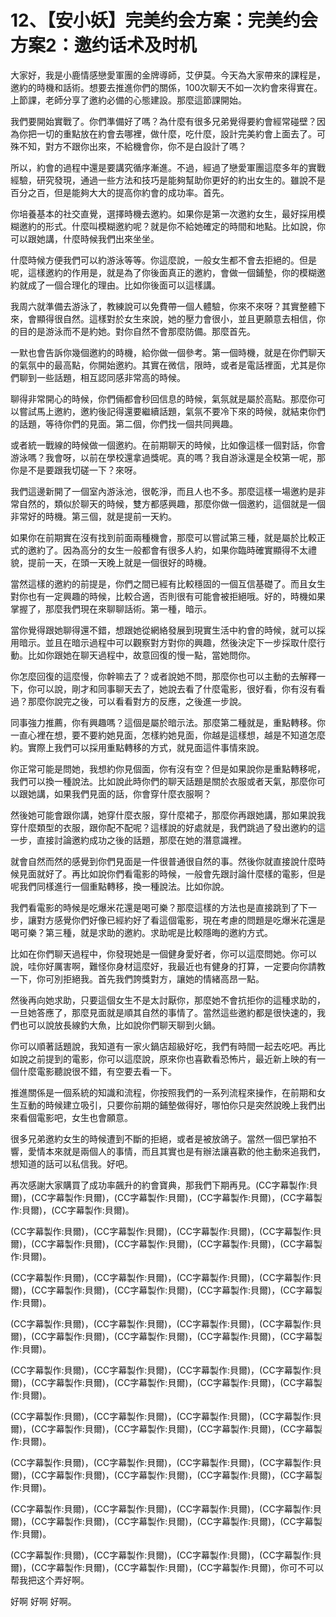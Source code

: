 # 12、【安小妖】完美约会方案：完美约会方案2：邀约话术及时机

大家好，我是小鹿情感戀愛軍團的金牌導師，艾伊莫。今天為大家帶來的課程是，邀約的時機和話術。想要去推進你們的關係，100次聊天不如一次約會來得實在。上節課，老師分享了邀約必備的心態建設。那麼這節課開始。

我們要開始實戰了。你們準備好了嗎？為什麼有很多兄弟覺得要約會經常碰壁？因為你把一切的重點放在約會去哪裡，做什麼，吃什麼，設計完美約會上面去了。可殊不知，對方不跟你出來，不給機會你，你不是白設計了嗎？

所以，約會的過程中還是要講究循序漸進。不過，經過了戀愛軍團這麼多年的實戰經驗，研究發現，通過一些方法和技巧是能夠幫助你更好的約出女生的。雖說不是百分之百，但是能夠大大的提高你約會的成功率。首先。

你培養基本的社交直覺，選擇時機去邀約。如果你是第一次邀約女生，最好採用模糊邀約的形式。什麼叫模糊邀約呢？就是你不給她確定的時間和地點。比如說，你可以跟她講，什麼時候我們出來坐坐。

什麼時候方便我們可以約游泳等等。你這麼說，一般女生都不會去拒絕的。但是呢，這樣邀約的作用是，就是為了你後面真正的邀約，會做一個鋪墊，你的模糊邀約就成了一個合理化的理由。比如你後面可以這樣講。

我周六就準備去游泳了，教練說可以免費帶一個人體驗，你來不來呀？其實整體下來，會顯得很自然。這樣對於女生來說，她的壓力會很小，並且更願意去相信，你的目的是游泳而不是約她。對你自然不會那麼防備。那麼首先。

一默也會告訴你幾個邀約的時機，給你做一個參考。第一個時機，就是在你們聊天的氣氛中的最高點，你開始邀約。其實在微信，限時，或者是電話裡面，尤其是你們聊到一些話題，相互認同感非常高的時候。

聊得非常開心的時候，你們倆都會秒回信息的時候，氣氛就是屬於高點。那麼你可以嘗試馬上邀約，邀約後記得還要繼續話題，氣氛不要冷下來的時候，就結束你們的話題，等待你們的見面。第二個，你們找一個共同興趣。

或者統一戰線的時候做一個邀約。在前期聊天的時候，比如像這樣一個對話，你會游泳嗎？我會呀，以前在學校還拿過獎呢。真的嗎？我自游泳還是全校第一呢，那你是不是要跟我切磋一下？來呀。

我們這邊新開了一個室內游泳池，很乾淨，而且人也不多。那麼這樣一場邀約是非常自然的，類似於聊天的時候，雙方都感興趣，那麼你做一個邀約，這個就是一個非常好的時機。第三個，就是提前一天約。

如果你在前期實在沒有找到前面兩種機會，那麼可以嘗試第三種，就是屬於比較正式的邀約了。因為高分的女生一般都會有很多人約，如果你臨時確實顯得不太禮貌，提前一天，在頭一天晚上就是一個很好的時機。

當然這樣的邀約的前提是，你們之間已經有比較穩固的一個互信基礎了。而且女生對你也有一定興趣的時候，比較合適，否則很有可能會被拒絕哦。好的，時機如果掌握了，那麼我們現在來聊聊話術。第一種，暗示。

當你覺得跟她聊得還不錯，想跟她從網絡發展到現實生活中約會的時候，就可以採用暗示。並且在暗示過程中可以觀察對方對你的興趣，然後決定下一步採取什麼行動。比如你跟她在聊天過程中，故意回復的慢一點，當她問你。

你怎麼回復的這麼慢，你幹嘛去了？或者說她不問，那麼你也可以主動的去解釋一下，你可以說，剛才和同事聊天去了，她說去看了什麼電影，很好看，你有沒有看過？那麼你說完之後，可以看看對方的反應，之後進一步說。

同事強力推薦，你有興趣嗎？這個是屬於暗示法。那麼第二種就是，重點轉移。你一直心裡在想，要不要約她見面，怎樣約她見面，你越是這樣想，越是不知道怎麼約。實際上我們可以採用重點轉移的方式，就見面這件事情來說。

你正常可能是問她，我想約你見個面，你有沒有空？但是如果說你是重點轉移呢，我們可以換一種說法。比如說此時你們的聊天話題是關於衣服或者天氣，那麼你可以跟她講，如果我們見面的話，你會穿什麼衣服啊？

然後她可能會跟你講，她穿什麼衣服，穿什麼裙子，那麼你再跟她講，那如果說我穿什麼類型的衣服，跟你配不配呢？這樣說的好處就是，我們跳過了發出邀約的這一步，直接討論邀約成功之後的話題，那麼在她的潛意識裡。

就會自然而然的感覺到你們見面是一件很普通很自然的事。然後你就直接說什麼時候見面就好了。再比如說你們看電影的時候，一般會先跟討論什麼樣的電影，但是呢我們同樣進行一個重點轉移，換一種說法。比如你說。

我們看電影的時候是吃爆米花還是喝可樂？那麼這樣的方法也是直接跳到了下一步，讓對方感覺你們好像已經約好了看這個電影，現在考慮的問題是吃爆米花還是喝可樂？第三種，就是求助的邀約。求助呢是比較隱晦的邀約方式。

比如在你們聊天過程中，你發現她是一個健身愛好者，你可以這麼問她。你可以說，哇你好厲害啊，難怪你身材這麼好，我最近也有健身的打算，一定要向你請教一下，你可別拒絕我。首先我們誇獎對方，讓她的情緒高昂一點。

然後再向她求助，只要這個女生不是太討厭你，那麼她不會抗拒你的這種求助的，一旦她答應了，那麼見面就是順其自然的事情了。當然這些邀約都是很快速的，我們也可以說放長線釣大魚，比如說你們聊天聊到火鍋。

你可以順著話題說，我知道有一家火鍋店超級好吃，我們有時間一起去吃吧。再比如說之前提到的電影，你可以這麼說，原來你也喜歡看恐怖片，最近新上映的有一個什麼電影聽說很不錯，有空要去看一下。

推進關係是一個系統的知識和流程，你按照我們的一系列流程來操作，在前期和女生互動的時候建立吸引，只要你前期的鋪墊做得好，哪怕你只是突然說晚上我們出來看個電影吧，女生也會願意。

很多兄弟邀約女生的時候遭到不斷的拒絕，或者是被放鴿子。當然一個巴掌拍不響，愛情本來就是兩個人的事情，而且其實也是有辦法讓喜歡的他主動來追我們，想知道的話可以私信我。好吧。

再次感謝大家購買了成功率飆升的約會寶典，那我們下期再見。(CC字幕製作:貝爾)，(CC字幕製作:貝爾)，(CC字幕製作:貝爾)，(CC字幕製作:貝爾)，(CC字幕製作:貝爾)，(CC字幕製作:貝爾)。

(CC字幕製作:貝爾)，(CC字幕製作:貝爾)，(CC字幕製作:貝爾)，(CC字幕製作:貝爾)，(CC字幕製作:貝爾)，(CC字幕製作:貝爾)，(CC字幕製作:貝爾)，(CC字幕製作:貝爾)。

(CC字幕製作:貝爾)，(CC字幕製作:貝爾)，(CC字幕製作:貝爾)，(CC字幕製作:貝爾)，(CC字幕製作:貝爾)，(CC字幕製作:貝爾)，(CC字幕製作:貝爾)，(CC字幕製作:貝爾)。

(CC字幕製作:貝爾)，(CC字幕製作:貝爾)，(CC字幕製作:貝爾)，(CC字幕製作:貝爾)，(CC字幕製作:貝爾)，(CC字幕製作:貝爾)，(CC字幕製作:貝爾)，(CC字幕製作:貝爾)。

(CC字幕製作:貝爾)，(CC字幕製作:貝爾)，(CC字幕製作:貝爾)，(CC字幕製作:貝爾)，(CC字幕製作:貝爾)，(CC字幕製作:貝爾)，(CC字幕製作:貝爾)，(CC字幕製作:貝爾)。

(CC字幕製作:貝爾)，(CC字幕製作:貝爾)，(CC字幕製作:貝爾)，(CC字幕製作:貝爾)，(CC字幕製作:貝爾)，(CC字幕製作:貝爾)，(CC字幕製作:貝爾)，(CC字幕製作:貝爾)。

(CC字幕製作:貝爾)，(CC字幕製作:貝爾)，(CC字幕製作:貝爾)，(CC字幕製作:貝爾)，(CC字幕製作:貝爾)，(CC字幕製作:貝爾)，(CC字幕製作:貝爾)，(CC字幕製作:貝爾)。

(CC字幕製作:貝爾)，(CC字幕製作:貝爾)，(CC字幕製作:貝爾)，(CC字幕製作:貝爾)，(CC字幕製作:貝爾)，(CC字幕製作:貝爾)，(CC字幕製作:貝爾)，(CC字幕製作:貝爾)。

(CC字幕製作:貝爾)，(CC字幕製作:貝爾)，(CC字幕製作:貝爾)，(CC字幕製作:貝爾)，(CC字幕製作:貝爾)，(CC字幕製作:貝爾)，(CC字幕製作:貝爾)，你可不可以帮我把这个弄好啊。

好啊 好啊 好啊。